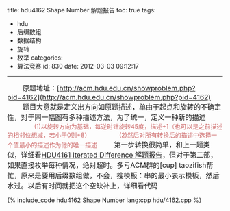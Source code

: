 title: hdu4162 Shape Number 解题报告
toc: true
tags:
  - hdu
  - 后缀数组
  - 数据结构
  - 旋转
  - 枚举
categories:
  - 算法竞赛
id: 830
date: 2012-03-03 09:12:17
---

<font size=3>&nbsp;&nbsp;&nbsp;&nbsp;&nbsp;&nbsp;&nbsp;&nbsp;原题地址：[http://acm.hdu.edu.cn/showproblem.php?pid=4162](http://acm.hdu.edu.cn/showproblem.php?pid=4162)
&nbsp;&nbsp;&nbsp;&nbsp;&nbsp;&nbsp;&nbsp;&nbsp;题目大意就是定义出方向如原题描述，单由于起点和旋转的不确定性，对于同一幅图有多种描述方法，为了统一，定义一种新的描述</font>
<font color="cc6666">&nbsp;&nbsp;&nbsp;&nbsp;&nbsp;&nbsp;&nbsp;&nbsp;&nbsp;&nbsp;&nbsp;&nbsp;&nbsp;&nbsp;&nbsp;&nbsp;(1)以旋转方向为基础，每逆时针旋转45度，描述+1（也可以是之前描述的相邻位想减，若小于0则+8）
&nbsp;&nbsp;&nbsp;&nbsp;&nbsp;&nbsp;&nbsp;&nbsp;&nbsp;&nbsp;&nbsp;&nbsp;&nbsp;&nbsp;&nbsp;&nbsp;(2)然后对所有转换后的描述中选择一个值最小的描述作为他的唯一描述</font>
<font size=3>&nbsp;&nbsp;&nbsp;&nbsp;&nbsp;&nbsp;&nbsp;&nbsp;第一步转换很简单，和上一题类似，详细看[HDU4161 Iterated Difference 解题报告](/archives/828 "HDU4161 Iterated Difference 解题报告")，但对于第二部，如果直接枚举每种情况，绝对超时。多亏ACM群的[cup] taozifish帮忙，原来是要用后缀数组做，不会，搜模板：串的最小表示模板，然后水过。以后有时间就把这个空缺补上，详细看代码</font>

{% include_code hdu4162 Shape Number lang:cpp hdu/4162.cpp %}